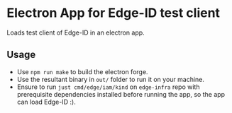 # Electron App for Edge-ID test client

Loads test client of Edge-ID in an electron app.

## Usage

* Use `npm run make` to build the electron forge.
* Use the resultant binary in `out/` folder to run it on your machine.
* Ensure to run `just cmd/edge/iam/kind` on `edge-infra` repo with prerequisite dependencies installed before running the app, so the app can load Edge-ID :).
